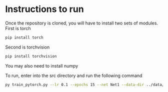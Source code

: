 # Instructions to run

Once the repository is cloned, you will have to install two sets of modules.
First is torch

```bash
pip install torch
```

Second is torchvision

```bash
pip install torchvision
```

You may also need to install numpy

To run, enter into the src directory and run the following command

```bash
py train_pytorch.py --lr 0.1 --epochs 15 --net Net1 --data-dir ../data/oracle/
```
